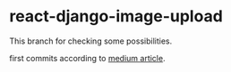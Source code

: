 react-django-image-upload
===

This branch for checking some possibilities. 

first commits according to [medium article](https://medium.com/@emeruchecole9/uploading-images-to-rest-api-backend-in-react-js-b931376b5833).
